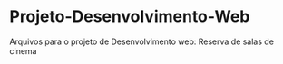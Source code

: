 # Projeto-Desenvolvimento-Web

Arquivos para o projeto de Desenvolvimento web: Reserva de salas de cinema
